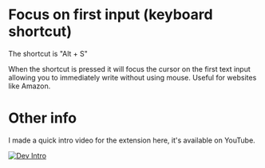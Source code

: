 # Focus on first input (keyboard shortcut)
The shortcut is "Alt + S"

When the shortcut is pressed it will focus the cursor on the first text input allowing you to immediately write without using mouse. Useful for websites like Amazon.

# Other info
I made a quick intro video for the extension here, it's available on YouTube.

[![Dev Intro](https://img.youtube.com/vi/wDsRIOSRL5Q/0.jpg)](https://www.youtube.com/watch?v=wDsRIOSRL5Q)
